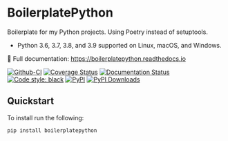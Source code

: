 # BoilerplatePython

Boilerplate for my Python projects. Using Poetry instead of setuptools.

* Python 3.6, 3.7, 3.8, and 3.9 supported on Linux, macOS, and Windows.

📖 Full documentation: https://boilerplatepython.readthedocs.io

[![Github-CI][github-ci]][github-link]
[![Coverage Status][codecov-badge]][codecov-link]
[![Documentation Status][rtd-badge]][rtd-link]
[![Code style: black][black-badge]][black-link]
[![PyPI][pypi-badge]][pypi-link]
[![PyPI Downloads][pypi-dl-badge]][pypi-dl-link]

[github-ci]: https://github.com/Robpol86/boilerplatepython/actions/workflows/ci.yml/badge.svg?branch=main
[github-link]: https://github.com/Robpol86/boilerplatepython/actions/workflows/ci.yml
[codecov-badge]: https://codecov.io/gh/Robpol86/boilerplatepython/branch/main/graph/badge.svg
[codecov-link]: https://codecov.io/gh/Robpol86/boilerplatepython
[rtd-badge]: https://readthedocs.org/projects/boilerplatepython/badge/?version=latest
[rtd-link]: https://boilerplatepython.readthedocs.io/en/latest/?badge=latest
[black-badge]: https://img.shields.io/badge/code%20style-black-000000.svg
[black-link]: https://github.com/ambv/black
[pypi-badge]: https://img.shields.io/pypi/v/boilerplatepython.svg
[pypi-link]: https://pypi.org/project/boilerplatepython
[pypi-dl-badge]: https://img.shields.io/pypi/dw/boilerplatepython?label=pypi%20downloads
[pypi-dl-link]: https://pypistats.org/packages/boilerplatepython

## Quickstart

To install run the following:

```bash
pip install boilerplatepython
```
